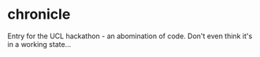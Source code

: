 chronicle
=========

Entry for the UCL hackathon - an abomination of code.
Don't even think it's in a working state...
